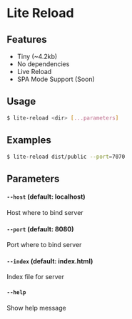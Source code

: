 # Lite Reload

## Features
- Tiny (~4.2kb)
- No dependencies
- Live Reload
- SPA Mode Support (Soon)


## Usage

```bash
$ lite-reload <dir> [...parameters] 
```


## Examples
```bash
$ lite-reload dist/public --port=7070
```


## Parameters

#### `--host` (default: localhost)
Host where to bind server

#### `--port` (default: 8080)
Port where to bind server

#### `--index` (default: index.html)
Index file for server

#### `--help`
Show help message
